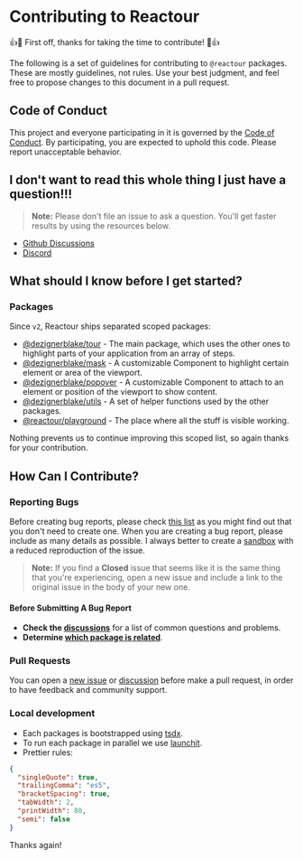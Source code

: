 # Contributing to Reactour

:+1::tada: First off, thanks for taking the time to contribute! :tada::+1:

The following is a set of guidelines for contributing to `@reactour` packages. These are mostly guidelines, not rules. Use your best judgment, and feel free to propose changes to this document in a pull request.

## Code of Conduct

This project and everyone participating in it is governed by the [Code of Conduct](CODE_OF_CONDUCT.md). By participating, you are expected to uphold this code. Please report unacceptable behavior.

## I don't want to read this whole thing I just have a question!!!

> **Note:** Please don't file an issue to ask a question. You'll get faster results by using the resources below.

- [Github Discussions](https://github.com/DezignerBlake/reactour/discussions/)
- [Discord](https://discord.gg/YHv4hSta)

## What should I know before I get started?

### Packages

Since `v2`, Reactour ships separated scoped packages:

- [@dezignerblake/tour](https://github.com/DezignerBlake/reactour/tree/main/packages/tour) - The main package, which uses the other ones to highlight parts of your application from an array of steps.
- [@dezignerblake/mask](https://github.com/DezignerBlake/reactour/tree/main/packages/mask) - A customizable Component to highlight certain element or area of the viewport.
- [@dezignerblake/popover](https://github.com/DezignerBlake/reactour/tree/main/packages/popover) - A customizable Component to attach to an element or position of the viewport to show content.
- [@dezignerblake/utils](https://github.com/DezignerBlake/reactour/tree/main/packages/utils) - A set of helper functions used by the other packages.
- [@reactour/playground](https://github.com/DezignerBlake/reactour/tree/main/packages/playground) - The place where all the stuff is visible working.

Nothing prevents us to continue improving this scoped list, so again thanks for your contribution.

## How Can I Contribute?

### Reporting Bugs

Before creating bug reports, please check [this list](https://github.com/DezignerBlake/reactour/issues) as you might find out that you don't need to create one. When you are creating a bug report, please include as many details as possible. I always better to create a [sandbox](https://codesandbox.io/s/reactour-tour-demo-using-react-router-dom-kujql) with a reduced reproduction of the issue.

> **Note:** If you find a **Closed** issue that seems like it is the same thing that you're experiencing, open a new issue and include a link to the original issue in the body of your new one.

#### Before Submitting A Bug Report

- **Check the [discussions](https://github.com/DezignerBlake/reactour/discussions/)** for a list of common questions and problems.
- **Determine [which package is related](#packages)**.

### Pull Requests

You can open a [new issue](https://github.com/DezignerBlake/reactour/issues/new) or [discussion](https://github.com/DezignerBlake/reactour/discussions/new) before make a pull request, in order to have feedback and community support.

### Local development

- Each packages is bootstrapped using [tsdx](https://tsdx.io/).
- To run each package in parallel we use [launchit](https://github.com/DezignerBlake/launchit).
- Prettier rules:

```json
{
  "singleQuote": true,
  "trailingComma": "es5",
  "bracketSpacing": true,
  "tabWidth": 2,
  "printWidth": 80,
  "semi": false
}
```

Thanks again!
